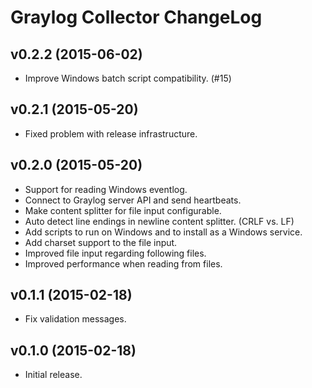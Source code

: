Graylog Collector ChangeLog
===========================

## v0.2.2 (2015-06-02)

* Improve Windows batch script compatibility. (#15)

## v0.2.1 (2015-05-20)

* Fixed problem with release infrastructure.

## v0.2.0 (2015-05-20)

* Support for reading Windows eventlog.
* Connect to Graylog server API and send heartbeats.
* Make content splitter for file input configurable.
* Auto detect line endings in newline content splitter. (CRLF vs. LF)
* Add scripts to run on Windows and to install as a Windows service.
* Add charset support to the file input.
* Improved file input regarding following files.
* Improved performance when reading from files.

## v0.1.1 (2015-02-18)

* Fix validation messages.

## v0.1.0 (2015-02-18)

* Initial release.
